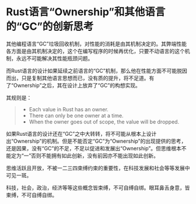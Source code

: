 # Rust语言“Ownership”和其他语言的“GC”的创新思考

其他编程语言“GC”垃圾回收机制，对性能的消耗是由其机制决定的。其弊端性能各方面是由其机制决定的，这个在编写程序的时候再优化，只要不动语言的这个机制，永远不可能解决其性能瓶颈问题。

而Rust语言的设计如果延续之前语言的“GC”机制，那么他在性能方面不可能脱因而出，只是复制其他语言思想而已，没有质的提升，将不足道。有了“Ownership”之后，其在设计上放弃了“GC”的构想实现。

其规则是：
> - Each value in Rust has an owner.
> - There can only be one owner at a time.
> - When the owner goes out of scope, the value will be dropped.
>

如果Rust语言的设计还在“GC”之中大转转，将不可能从根本上设计出“Ownership”的机制。但是不能否定“GC”为“Ownership”的出现提供的思考，还是因果，没有“GC”的不足，不足以促进和发展出“Ownership”。但思维根本不能定为“一”否则不能拥有如此创新，没有前因亦不能出现如此创新。

思维活跃且开放，不被一二三四束缚约束的重要性，在科技发展和社会等等发展中可见一斑。

科技，社会，政治，经济等等这些概念皆束缚，不可自缚自绑。眼耳鼻舌身意，皆束缚，不可自缚自绑。


